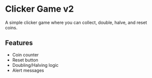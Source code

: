 # Clicker Game v2

A simple clicker game where you can collect, double, halve, and reset coins.

## Features
- Coin counter
- Reset button
- Doubling/Halving logic
- Alert messages
